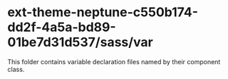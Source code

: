# ext-theme-neptune-c550b174-dd2f-4a5a-bd89-01be7d31d537/sass/var

This folder contains variable declaration files named by their component class.
